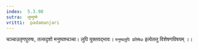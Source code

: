 ```yaml
---
index:  5.3.98
sutra:  लुम्मुष्ये
vritti:  padamanjari
---
```


चञ्चाउतृणपुरुषः, तत्सदृशो मनुष्यश्चञ्चा। लुपि युक्तवद्भावः। `मनुष्यलुपि प्रतिषेधः` इत्येतत्तु विशेषणविषयम् ।।

